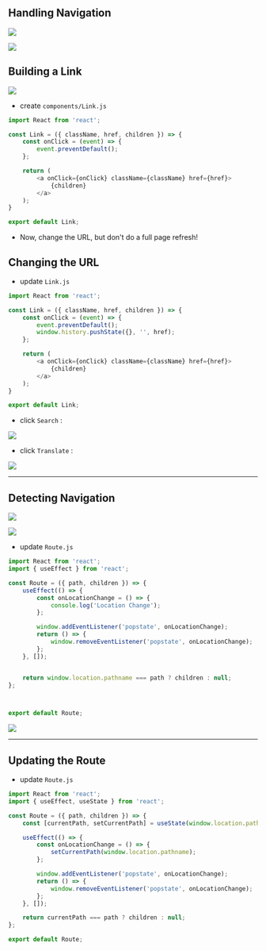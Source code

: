 ## Handling Navigation

![](img/2020-08-18-15-06-35.png)


![](img/2020-08-18-15-08-56.png)



## Building a Link

![](img/2020-08-18-15-11-04.png)

- create `components/Link.js`

```js
import React from 'react';

const Link = ({ className, href, children }) => {
    const onClick = (event) => {
        event.preventDefault();
    };

    return (
        <a onClick={onClick} className={className} href={href}>
            {children}
        </a>
    );
}

export default Link;
```

- Now, change the URL, but don't do a full page refresh!


## Changing the URL

- update `Link.js`

```js
import React from 'react';

const Link = ({ className, href, children }) => {
    const onClick = (event) => {
        event.preventDefault();
        window.history.pushState({}, '', href);
    };

    return (
        <a onClick={onClick} className={className} href={href}>
            {children}
        </a>
    );
}

export default Link;
```

- click `Search` :
  
![](img/2020-08-18-17-06-07.png)

- click `Translate` :

![](img/2020-08-18-17-06-38.png)

---

## Detecting Navigation

![](img/2020-08-18-17-14-18.png)

![](img/2020-08-18-17-54-11.png)

- update `Route.js`

```js
import React from 'react';
import { useEffect } from 'react';

const Route = ({ path, children }) => {
    useEffect(() => {
        const onLocationChange = () => {
            console.log('Location Change');
        };

        window.addEventListener('popstate', onLocationChange);
        return () => {
            window.removeEventListener('popstate', onLocationChange);
        };
    }, []);


    return window.location.pathname === path ? children : null;
};



export default Route;
```

![](img/2020-08-18-17-55-05.png)


---

## Updating the Route

- update `Route.js`

```js
import React from 'react';
import { useEffect, useState } from 'react';

const Route = ({ path, children }) => {
    const [currentPath, setCurrentPath] = useState(window.location.pathname);

    useEffect(() => {
        const onLocationChange = () => {
            setCurrentPath(window.location.pathname);
        };

        window.addEventListener('popstate', onLocationChange);
        return () => {
            window.removeEventListener('popstate', onLocationChange);
        };
    }, []);

    return currentPath === path ? children : null;
};

export default Route;
```



